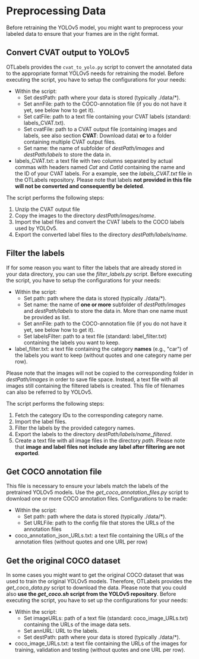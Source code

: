 # Preprocessing Data

Before retraining the YOLOv5 model, you might want to preprocess your labeled data to ensure that your frames are in the right format.

## Convert CVAT output to YOLOv5

OTLabels provides the `cvat_to_yolo.py` script to convert the annotated data to the appropriate format YOLOv5 needs for retraining the model.
Before executing the script, you have to setup the configurations for your needs:

- Within the script:
  - Set destPath: path where your data is stored (typically ./data/*).
  - Set annFile: path to the COCO-annotation file (if you do not have it yet, see below how to get it).
  - Set catFile: path to a text file containing your CVAT labels (standard: labels_CVAT.txt).
  - Set cvatFile: path to a CVAT output file (containing images and labels, see also section **CVAT**: Download data) **or** to a folder containing multiple CVAT output files.
  - Set name: the name of subfolder of *destPath/images* and *destPath/labels* to store the data in.
- labels_CVAT.txt: a text file with two columns separated by actual commas with headers named *Cat* and *CatId* containing the name and the ID of your CVAT labels.
  For a example, see the *labels_CVAT.txt* file in the OTLabels repository.
  Please note that labels **not provided in this file will not be converted and consequently be deleted**.

The script performs the following steps:

1. Unzip the CVAT output file
2. Copy the images to the directory *destPath/images/name*.
3. Import the label files and convert the CVAT labels to the COCO labels used by YOLOv5.
4. Export the converted label files to the directory *destPath/labels/name*.

## Filter the labels

If for some reason you want to filter the labels that are already stored in your data directory, you can use the *filter_labels.py* script.
Before executing the script, you have to setup the configurations for your needs:

- Within the script:
  - Set path: path where the data is stored (typically ./data/*).
  - Set name: the name of **one or more** subfolder of *destPath/images* and *destPath/labels* to store the data in.
    More than one name must be provided as list.
  - Set annFile: path to the COCO-annotation file (if you do not have it yet, see below how to get it).
  - Set labelsFilter: path to a text file (standard: label_filter.txt) containing the labels you want to keep.
- label_filter.txt: a text file containing the category **names** (e.g., "car") of the labels you want to keep (without quotes and one category name per row).

Please note that the images will not be copied to the corresponding folder in *destPath/images* in order to save file space.
Instead, a text file with all images still containing the filtered labels is created.
This file of filenames can also be referred to by YOLOv5.

The script performs the following steps:

1. Fetch the category IDs to the corresponding category name.
2. Import the label files.
3. Filter the labels by the provided category names.
4. Export the labels to the directory *destPath/labels/name_filtered*.
5. Create a text file with all image files in the directory *path*.
Please note that **image and label files not include any label after filtering are not exported**.

## Get COCO annotation file

This file is necessary to ensure your labels match the labels of the pretrained YOLOv5 models.
Use the *get_coco_annotation_files.py* script to download one or more COCO annotation files.
Configurations to be made:

- Within the script:
  - Set path: path where the data is stored (typically ./data/*).
  - Set URLFile: path to the config file that stores the URLs of the annotation files
- coco_annotation_json_URLs.txt: a text file containing the URLs of the annotation files (without quotes and one URL per row)

## Get the original COCO dataset

In some cases you might want to get the original COCO dataset that was used to train the original YOLOv5 models.
Therefore, OTLabels provides the *get_coco_data.py* script to download the data.
Please note that you could also **use the *get_coco.sh* script from the YOLOv5 repository**.
Before executing the script, you have to set up the configurations for your needs:

- Within the script:
  - Set imageURLs: path of a text file (standard: coco_image_URLs.txt) containing the URLs of the image data sets.
  - Set annURL: URL to the labels.
  - Set destPath: path where your data is stored (typically ./data/*).
- coco_image_URLs.txt: a text file containing the URLs of the images for training, validation and testing (without quotes and one URL per row).
